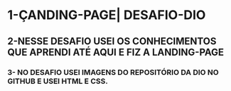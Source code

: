 # 1-ÇANDING-PAGE| DESAFIO-DIO 
## 2-NESSE DESAFIO USEI OS CONHECIMENTOS QUE APRENDI ATÉ AQUI E FIZ A LANDING-PAGE
### 3- NO DESAFIO USEI IMAGENS DO REPOSITÓRIO DA DIO NO GITHUB E USEI HTML E CSS.  